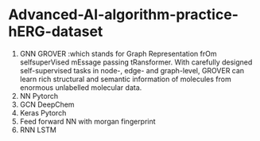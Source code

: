 # Advanced-AI-algorithm-practice-hERG-dataset
1. GNN GROVER :which stands for Graph Representation frOm selfsuperVised mEssage passing tRansformer. With carefully designed self-supervised
tasks in node-, edge- and graph-level, GROVER can learn rich structural and semantic information of molecules from enormous unlabelled molecular data.
2. NN Pytorch
3. GCN DeepChem
4. Keras Pytorch
5. Feed forward NN with morgan fingerprint
6. RNN LSTM

